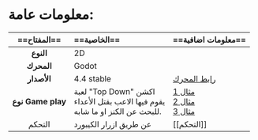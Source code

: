 # معلومات عامة:

|    ==المفتاح==    | ==الخاصية==                                                                        | ==معلومات اضافية==                                                                                                                                                                     |
| :---------------: | :--------------------------------------------------------------------------------- | :------------------------------------------------------------------------------------------------------------------------------------------------------------------------------------- |
|     **النوع**     | 2D                                                                                 |                                                                                                                                                                                        |
|    **المحرك**     | Godot                                                                              |                                                                                                                                                                                        |
|    **الأصدار**    | 4.4 stable                                                                         | [رابط المحرك](https://godotengine.org/download/archive/4.4-stable/)                                                                                                                    |
| **نوع Game play** | لعبة "Top Down" اكشن<br>يقوم فيها الاعب بقتل الأعداء<br>للبحث عن الكنز او ما شابه. | [مثال 1](https://youtu.be/HycyFNQfqI0?si=dIMtAoLnqcfRt4E9)<br>[مثال 2](https://youtu.be/RxgkNv3APoU?si=5hm2oHcpoN3nUNip)<br>[مثال 3](https://youtu.be/d8a5xaxSWks?si=B9gJfgArvJHQ868_) |
|      التحكم       | عن طريق ازرار الكيبورد                                                             | [[التحكم]]                                                                                                                                                                             |
